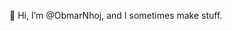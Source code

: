 👋 Hi, I’m @ObmarNhoj, and I sometimes make stuff.

<!---
ObmarNhoj/ObmarNhoj is a ✨ special ✨ repository because its `README.md` (this file) appears on your GitHub profile.
You can click the Preview link to take a look at your changes.
--->
